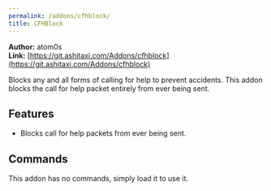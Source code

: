 ```yaml
---
permalink: /addons/cfhblock/
title: CFHBlock
---
```


**Author:** atom0s<br/>
**Link:** [https://git.ashitaxi.com/Addons/cfhblock](https://git.ashitaxi.com/Addons/cfhblock)

Blocks any and all forms of calling for help to prevent accidents. This addon blocks the call for help packet entirely from ever being sent.

## Features

  * Blocks call for help packets from ever being sent.

## Commands

This addon has no commands, simply load it to use it.
